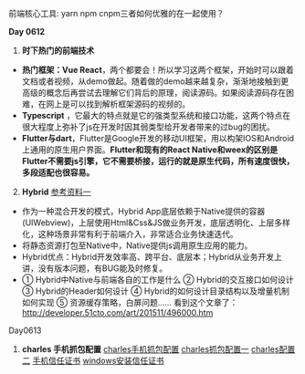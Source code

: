 前端核心工具: yarn npm cnpm三者如何优雅的在一起使用？


**Day 0612**
1. **时下热门的前端技术**
* **热门框架：Vue React**，两个都要会！所以学习这两个框架，开始时可以跟着文档或者视频，从demo做起。随着做的demo越来越复杂，渐渐地接触到更高级的概念后再尝试去理解它们背后的原理，阅读源码。如果阅读源码存在困难，在网上是可以找到解析框架源码的视频的。
* **Typescript** ，它最大的特点就是它的强类型系统和接口功能，这两个特点在很大程度上弥补了js在开发时因其弱类型给开发者带来的过bug的困扰。
* **Flutter与dart**，Flutter是Google开发的移动UI框架，用以构架IOS和Android上通用的原生用户界面。**Flutter和现有的React Native和weex的区别是Flutter不需要js引擎，它不需要桥接，运行的就是原生代码，所有速度很快，多段适配也很容易。**

2. **Hybrid**
[参考资料一](https://www.cnblogs.com/dailc/p/5930231.html "参考资料一")
* 作为一种混合开发的模式，Hybrid App底层依赖于Native提供的容器(UIWebview)，上层使用Html&Css&JS做业务开发，底层透明化、上层多样化，这种场景非常有利于前端介入，非常适合业务快速迭代。
* 将静态资源打包至Native中，Native提供js调用原生应用的能力。
* Hybrid优点：Hybrid开发效率高、跨平台、底层本；Hybrid从业务开发上讲，没有版本问题，有BUG能及时修复。
* ① Hybrid中Native与前端各自的工作是什么
② Hybrid的交互接口如何设计
③ Hybrid的Header如何设计
④ Hybrid的如何设计目录结构以及增量机制如何实现
⑤ 资源缓存策略，白屏问题......
看到这个文章了：http://developer.51cto.com/art/201511/496000.htm

Day0613
1. **charles 手机抓包配置**
[charles手机抓包配置](https://www.cnblogs.com/kaibindirver/p/8615552.html "charles手机抓包配置")
[charles抓包配置一](https://www.cnblogs.com/shihao905/p/7865639.html "charles抓包配置一")
[charles配置二](https://www.jianshu.com/p/adcbc085fcae "charles配置二")
[手机信任证书](https://www.cnblogs.com/1-434/p/7871865.html "手机信任证书")
[windows安装信任证书](https://blog.csdn.net/qq_15017407/article/details/53634878 "windows安装信任证书")